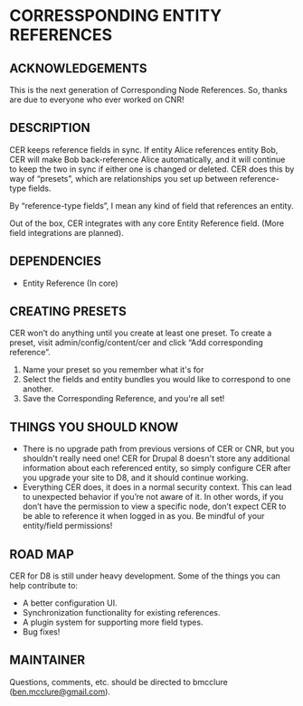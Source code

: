 # CORRESSPONDING ENTITY REFERENCES

## ACKNOWLEDGEMENTS
 
 This is the next generation of Corresponding Node References. So, thanks are due
 to everyone who ever worked on CNR!

## DESCRIPTION

CER keeps reference fields in sync. If entity Alice references entity 
Bob, CER will make Bob back-reference Alice automatically, and it will 
continue to keep the two in sync if either one is changed or deleted. 
CER does this by way of “presets”, which are relationships you set up 
between reference-type fields.

By “reference-type fields”, I mean any kind of field that references 
an entity.

Out of the box, CER integrates with any core Entity Reference field. 
(More field integrations are planned).

## DEPENDENCIES

- Entity Reference (In core)

## CREATING PRESETS

CER won’t do anything until you create at least one preset. To create a 
preset, visit admin/config/content/cer and click “Add corresponding reference”.

1. Name your preset so you remember what it's for
2. Select the fields and entity bundles you would like to correspond to one another.
3. Save the Corresponding Reference, and you're all set!

## THINGS YOU SHOULD KNOW

* There is no upgrade path from previous versions of CER or CNR, but you shouldn't
really need one! CER for Drupal 8 doesn't store any additional information about each
referenced entity, so simply configure CER after you upgrade your site to D8, and it should
continue working.
* Everything CER does, it does in a normal security context. This can lead to unexpected 
behavior if you’re not aware of it. In other words, if you don’t have the permission to 
view a specific node, don’t expect CER to be able to reference it when logged in as you. Be 
mindful of your entity/field permissions!
  
## ROAD MAP

CER for D8 is still under heavy development. Some of the things you can help contribute to:
* A better configuration UI.
* Synchronization functionality for existing references.
* A plugin system for supporting more field types.
* Bug fixes!

## MAINTAINER

Questions, comments, etc. should be directed to bmcclure (ben.mcclure@gmail.com).
